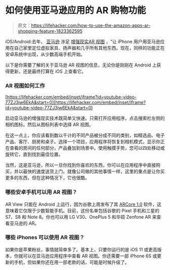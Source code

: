 # 如何使用亚马逊应用的 AR 购物功能

> 原文：<https://lifehacker.com/how-to-use-the-amazon-apps-ar-shopping-feature-1823362595>

iOS/Android:去年， [亚马逊](https://lifehacker.com/how-to-install-kodi-on-your-fire-tv-edition-amazon-powe-1820843225) 涉足 [增强现实](https://lifehacker.com/use-ios-ar-apps-to-help-redecorate-your-apartment-1822193960)[AR 视图](https://www.amazon.com/b?asc_campaign=InlineText&asc_refurl=https://lifehacker.com/how-to-use-the-amazon-apps-ar-shopping-feature-1823362595&asc_source=&node=17403032011&tag=kinjalifehackerlink-20) ，“让 iPhone 用户用亚马逊应用在自己家里定位虚拟家具、扬声器和几乎所有其他东西。现在，同样的功能正在安卓系统中出现，从少数高端手机开始。



以下是你需要了解的关于亚马逊 AR 视图的信息，无论你是刚刚在 Android 上获得更新，还是最终打算在 iOS 上查看它。

### AR 视图如何工作

 [https://lifehacker.com/embed/inset/iframe?id=youtube-video-77ZJ3jw6EkA&start=0](https://lifehacker.com/embed/inset/iframe?id=youtube-video-77ZJ3jw6EkA&start=0) 

启动亚马逊的增强现实技术既简单又快速。只需打开应用程序，点击搜索栏左侧的相机图标。然后从图标列表中选择 AR 视图。

在这一点上，你应该看到数以千计的不同产品被分成不同的类别，如精选品、电子产品、客厅、厨房和桌子。选择一个项目，应用程序将恢复到相机模式，显示你正在查看的房间的任何部分，产品叠加到场景中。使用触摸手势，您可以四处移动或旋转它，直到找到最佳位置。

当然，这是亚马逊，所以一旦你找到你喜欢的东西，你可以在应用程序中直接购买，并以最快的速度送货上门。就像公司做的其他事情一样，这里的重点是让你买更多的东西，但在这种情况下，它也很酷。

### 哪些安卓手机可以用 AR 视图？

AR View 只能在 Android 上运行，因为谷歌上周发布了其 [ARCore 1.0](https://blog.google/products/google-vr/announcing-arcore-10-and-new-updates-google-lens/) 软件，这意味着它仅限于少数智能手机。目前，这份名单包括谷歌的 Pixel 手机和三星的 S7、S8 和 Note 8。你也可以用 LG V30、OnePlus 5 和华硕 Zenfone AR 来查看亚马逊的 AR。

### 哪些 iPhones 可以使用 AR 视图？

如果你是苹果粉丝，事情就简单多了。基本上，只要你运行的是 iOS 11 或更高版本，你就可以在亚马逊应用程序中查看 AR 视图。你还需要一部 iPhone 6S 或更新的手机，但如果你还在用一部老款的话，可能是时候升级了。